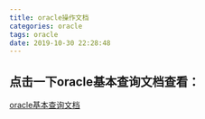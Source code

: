 ```yaml
---
title: oracle操作文档
categories: oracle
tags: oracle
date: 2019-10-30 22:28:48
---
```

## 点击一下oracle基本查询文档查看：

[oracle基本查询文档](http://htmlpreview.github.io/?https://github.com/COPASTERS/COPASTERS.github.io/blob/master/public/document/01.%E5%9F%BA%E6%9C%AC%E6%9F%A5%E8%AF%A2.html)